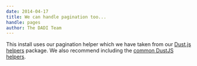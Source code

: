 ```yaml
---
date: 2014-04-17
title: We can handle pagination too...
handle: pages
author: The DADI Team
---
```


This install uses our pagination helper which we have taken from our [Dust.js helpers](https://www.npmjs.com/package/@dadi/dustjs-helpers) package. We also recommend including the [common DustJS helpers](https://github.com/rodw/common-dustjs-helpers).